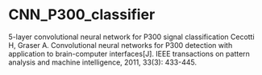 # CNN_P300_classifier
5-layer convolutional neural network for P300 signal classification
Cecotti H, Graser A. Convolutional neural networks for P300 detection with application to brain-computer interfaces[J]. IEEE transactions on pattern analysis and machine intelligence, 2011, 33(3): 433-445.
